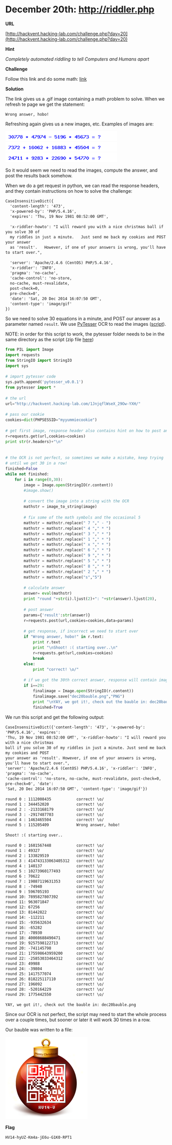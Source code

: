 # December 20th: http://riddler.php

**URL**

[http://hackvent.hacking-lab.com/challenge.php?day=20](http://hackvent.hacking-lab.com/challenge.php?day=20)


**Hint**

*Completely automated riddling to tell Computers and Humans apart*

**Challenge**

Follow this link and do some math: [link](http://hackvent.hacking-lab.com/1JnjqflWseX_29Ow-YXH/)


**Solution**

The link gives us a .gif image containing a math problem to solve. When we refresh te page we get the statement:

```
Wrong answer, hobo!
```

Refreshing again gives us a new images, etc. Examples of images are:


![](images/example_captcha1.gif)  
![](images/example_captcha2.gif)  
![](images/example_captcha3.gif)  


So it would seem we need to read the images, compute the answer, and post the results back somehow.

When we do a get request in python, we can read the response headers, and they contain instructions on how to solve the challenge:

```
CaseInsensitiveDict({
  'content-length': '473', 
  'x-powered-by': 'PHP/5.4.16', 
  'expires': 'Thu, 19 Nov 1981 08:52:00 GMT', 

  'x-riddler-howto': "I will reward you with a nice christmas ball if you solve 30 of 
  my riddles in just a minute.   Just send me back my cookies and POST your answer
  as 'result'.   However, if one of your answers is wrong, you'll have to start over.", 

  'server': 'Apache/2.4.6 (CentOS) PHP/5.4.16', 
  'x-riddler': 'INFO', 
  'pragma': 'no-cache', 
  'cache-control': 'no-store, 
  no-cache, must-revalidate, 
  post-check=0, 
  pre-check=0', 
  'date': 'Sat, 20 Dec 2014 16:07:50 GMT', 
  'content-type': 'image/gif'
})

```

So we need to solve 30 equations in a minute, and POST our answer as a parameter named `result`. 
We use [PyTesser](https://code.google.com/p/pytesser/) OCR to read the images ([script](images/dec20.py)).

NOTE: in order for this script to work, the pytesser folder needs to be in the same directory as the script (zip file [here](images/pytesser_v0.0.1.tar.gz))

```python
from PIL import Image
import requests
from StringIO import StringIO
import sys

# import pytesser code
sys.path.append('pytesser_v0.0.1')
from pytesser import *

# the url 
url="http://hackvent.hacking-lab.com/1JnjqflWseX_29Ow-YXH/"

# pass our cookie
cookies=dict(PHPSESSID="myyummiecookie")

# get first image, response header also contains hint on how to post answer
r=requests.get(url,cookies=cookies)
print str(r.headers)+"\n"


# the OCR is not perfect, so sometimes we make a mistake, keep trying
# until we get 30 in a row!
finished=False
while not finished:
    for i in range(0,30):             
        image = Image.open(StringIO(r.content))
        #image.show()
        
        # convert the image into a string with the OCR
        mathstr = image_to_string(image)
        
        # fix some of the math symbols and the occasional 5
        mathstr = mathstr.replace(" 7 "," - ")
        mathstr = mathstr.replace(" 4 "," * ")
        mathstr = mathstr.replace(" 3 "," * ")
        mathstr = mathstr.replace(" 1 "," * ")
        mathstr = mathstr.replace(" x "," * ")
        mathstr = mathstr.replace(" 6 "," * ")
        mathstr = mathstr.replace(" 9 "," * ")
        mathstr = mathstr.replace(" 5 "," * ")
        mathstr = mathstr.replace(" 8 "," * ")
        mathstr = mathstr.replace(" 2 "," * ")
        mathstr = mathstr.replace("s","5")
        
        # calculate answer    
        answer= eval(mathstr)        
        print "round "+str(i).ljust(2)+": "+str(answer).ljust(20),
            
        # post answer
        params={'result':str(answer)}
        r=requests.post(url,cookies=cookies,data=params)
        
        # get response, if incorrect we need to start over
        if "Wrong answer, hobo!" in r.text:
            print r.text
            print "\nShoot! :( starting over..\n"
            r=requests.get(url,cookies=cookies)
            break
        else:
            print "correct! \o/"
            
        # if we got the 30th correct answer, response will contain image with our bauble    
        if i==29:
            finalimage = Image.open(StringIO(r.content))
            finalimage.save("dec20bauble.png","PNG")
            print "\nYAY, we got it!, check out the bauble in: dec20bauble.png\n"
            finished=True
```

We run this script and get the following output:

```
CaseInsensitiveDict({'content-length': '473', 'x-powered-by': 'PHP/5.4.16', 'expires': 
'Thu, 19 Nov 1981 08:52:00 GMT', 'x-riddler-howto': "I will reward you with a nice christmas 
ball if you solve 30 of my riddles in just a minute. Just send me back my cookies and POST
your answer as 'result'. However, if one of your answers is wrong, you'll have to start over.", 
'server': 'Apache/2.4.6 (CentOS) PHP/5.4.16', 'x-riddler': 'INFO', 'pragma': 'no-cache', 
'cache-control': 'no-store, no-cache, must-revalidate, post-check=0, pre-check=0', 'date': 
'Sat, 20 Dec 2014 16:07:50 GMT', 'content-type': 'image/gif'})

round 0 : 1112008435           correct! \o/
round 1 : 344452020            correct! \o/
round 2 : -2133168179          correct! \o/
round 3 : -2917487703          correct! \o/
round 4 : 1463465504           correct! \o/
round 5 : 115205409            Wrong answer, hobo!

Shoot! :( starting over..

round 0 : 1681567448           correct! \o/
round 1 : 49327                correct! \o/
round 2 : 133829519            correct! \o/
round 3 : 414743133063405312   correct! \o/
round 4 : 140137               correct! \o/
round 5 : 10273960177493       correct! \o/
round 6 : 70622                correct! \o/
round 7 : 19887119631353       correct! \o/
round 8 : -74940               correct! \o/
round 9 : 596705193            correct! \o/
round 10: 7895827807392        correct! \o/
round 11: 963071847            correct! \o/
round 12: 67256                correct! \o/
round 13: 81442822             correct! \o/
round 14: -112211              correct! \o/
round 15: -935632634           correct! \o/
round 16: -65282               correct! \o/
round 17: -78930               correct! \o/
round 18: 40008688490471       correct! \o/
round 19: 9257598122713        correct! \o/
round 20: -741145798           correct! \o/
round 21: 175598643959200      correct! \o/
round 22: -25853033464312      correct! \o/
round 23: 49988                correct! \o/
round 24: -39804               correct! \o/
round 25: 1417577074           correct! \o/
round 26: 818225117110         correct! \o/
round 27: 196092               correct! \o/
round 28: -520164229           correct! \o/
round 29: 1775442550           correct! \o/

YAY, we got it!, check out the bauble in: dec20bauble.png

```

Since our OCR is not perfect, the script may need to start the whole process over a couple times, 
but sooner or later it will work 30 times in a row.

Our bauble was written to a file:

![](images/dec20bauble.png)


**Flag**

```
HV14-hyUZ-Km4a-jE6u-G1K0-RPT1
```

